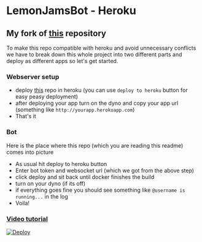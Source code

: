 # LemonJamsBot - Heroku
## My fork of [this](https://github.com/tgcallsjs/LemonJamsBot) repository 

To make this repo compatible with heroku and avoid unnecessary conflicts
we have to break down this whole project into two different parts and
deploy as different apps so let's get started.
### Webserver setup
* deploy [this](https://github.com/MonkAnoo/LemonJamServer) repo in heroku (you can use ```deploy to heroku``` button for easy peasy deployment)
* after deploying your app turn on the dyno and copy your app url (something like ```http://yourapp.herokuapp.com```)
* That's it 

### Bot
Here is the place where this repo (which you are reading this readme) comes into picture
* As usual hit deploy to heroku button
* Enter bot token and websocket url (which we got from the above step)
* click deploy and sit back until docker finishes the build
* turn on your dyno (if its off)
* if everything goes fine you should see something like ```@username is running...``` in the log
* Voila!

### [Video tutorial](http://www.youtube.com/watch?v=SiP51auEfuo)


[![Deploy](https://www.herokucdn.com/deploy/button.svg)](https://heroku.com/deploy?template=https://github.com/MonkAnoo/LemonJamsBot-Heroku/tree/main)
